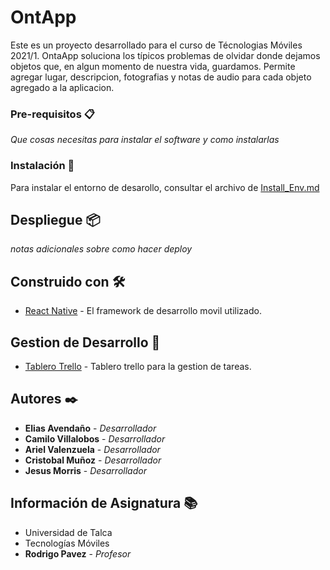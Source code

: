 # OntApp

Este es un proyecto desarrollado para el curso de Técnologias Móviles 2021/1. OntaApp soluciona los típicos problemas de olvidar donde dejamos objetos que, en algun momento de nuestra vida, guardamos. Permite agregar lugar, descripcion, fotografias y notas de audio para cada objeto agregado a la aplicacion.

### Pre-requisitos 📋

_Que cosas necesitas para instalar el software y como instalarlas_

### Instalación 🔧

Para instalar el entorno de desarollo, consultar el archivo de [Install_Env.md](https://)

## Despliegue 📦

_notas adicionales sobre como hacer deploy_

## Construido con 🛠️

* [React Native](https://reactnative.dev/docs/getting-started) - El framework de desarrollo movil utilizado.

## Gestion de Desarrollo 📌

* [Tablero Trello](https://trello.com/b/xbKbnf5y/proyecto-1) - Tablero trello para la gestion de tareas.

## Autores ✒️

* **Elias Avendaño** - *Desarrollador*
* **Camilo Villalobos** - *Desarrollador*
* **Ariel Valenzuela** - *Desarrollador*
* **Cristobal Muñoz** - *Desarrollador*
* **Jesus Morris** - *Desarrollador*

## Información de Asignatura 📚

* Universidad de Talca
* Tecnologías Móviles
* **Rodrigo Pavez** - *Profesor*
